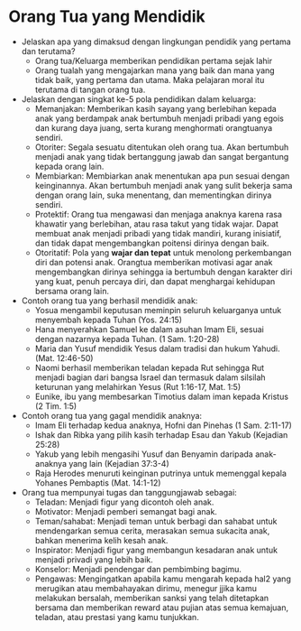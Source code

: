 # Orang Tua yang Mendidik

- Jelaskan apa yang dimaksud dengan lingkungan pendidik yang pertama dan terutama?
    - Orang tua/Keluarga memberikan pendidikan pertama sejak lahir
    - Orang tualah yang mengajarkan mana yang baik dan mana yang tidak baik, yang pertama dan utama. Maka pelajaran moral itu terutama di tangan orang tua.
- Jelaskan dengan singkat ke-5 pola pendidikan dalam keluarga:
    - Memanjakan: Memberikan kasih sayang yang berlebihan kepada anak yang berdampak anak bertumbuh menjadi pribadi yang egois dan kurang daya juang, serta kurang menghormati orangtuanya sendiri.
    - Otoriter: Segala sesuatu ditentukan oleh orang tua. Akan bertumbuh menjadi anak yang tidak bertanggung jawab dan sangat bergantung kepada orang lain.
    - Membiarkan: Membiarkan anak menentukan apa pun sesuai dengan keinginannya. Akan bertumbuh menjadi anak yang sulit bekerja sama dengan orang lain, suka menentang, dan mementingkan dirinya sendiri.
    - Protektif: Orang tua mengawasi dan menjaga anaknya karena rasa khawatir yang berlebihan, atau rasa takut yang tidak wajar. Dapat membuat anak menjadi pribadi yang tidak mandiri, kurang inisiatif, dan tidak dapat mengembangkan poitensi dirinya dengan baik.
    - Otoritatif: Pola yang **wajar dan tepat** untuk menolong perkembangan diri dan potensi anak. Orangtua memberikan motivasi agar anak mengembangkan dirinya sehingga ia bertumbuh dengan karakter diri yang kuat, penuh percaya diri, dan dapat menghargai kehidupan bersama orang lain.
- Contoh orang tua yang berhasil mendidik anak:
    - Yosua mengambil keputusan meminpin seluruh keluarganya untuk menyembah kepada Tuhan (Yos. 24:15)
    - Hana menyerahkan Samuel ke dalam asuhan Imam Eli, sesuai dengan nazarnya kepada Tuhan. (1 Sam. 1:20-28)
    - Maria dan Yusuf mendidik Yesus dalam tradisi dan hukum Yahudi. (Mat. 12:46-50)
    - Naomi berhasil memberikan teladan kepada Rut sehingga Rut menjadi bagian dari bangsa Israel dan termasuk dalam silsilah keturunan yang melahirkan Yesus (Rut 1:16-17, Mat. 1:5)
    - Eunike, ibu yang membesarkan Timotius dalam iman kepada Kristus (2 Tim. 1:5)
- Contoh orang tua yang gagal mendidik anaknya:
    - Imam Eli terhadap kedua anaknya, Hofni dan Pinehas (1 Sam. 2:11-17)
    - Ishak dan Ribka yang pilih kasih terhadap Esau dan Yakub (Kejadian 25:28)
    - Yakub yang lebih mengasihi Yusuf dan Benyamin daripada anak-anaknya yang lain (Kejadian 37:3-4)
    - Raja Herodes menuruti keinginan putrinya untuk memenggal kepala Yohanes Pembaptis (Mat. 14:1-12)
- Orang tua mempunyai tugas dan tanggungjawab sebagai:
    - Teladan: Menjadi figur yang dicontoh oleh anak.
    - Motivator: Menjadi pemberi semangat bagi anak.
    - Teman/sahabat: Menjadi teman untuk berbagi dan sahabat untuk mendengarkan semua cerita, merasakan semua sukacita anak, bahkan menerima kelih kesah anak.
    - Inspirator: Menjadi figur yang membangun kesadaran anak untuk menjadi privadi yang lebih baik.
    - Konselor: Menjadi pendengar dan pembimbing bagimu.
    - Pengawas: Mengingatkan apabila kamu mengarah kepada hal2 yang merugikan atau membahayakan dirimu, menegur jjika kamu melakukan bersalah, memberikan sanksi yang telah ditetapkan bersama dan memberikan reward atau pujian atas semua kemajuan, teladan, atau prestasi yang kamu tunjukkan.